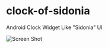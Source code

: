 # clock-of-sidonia
Android Clock Widget Like "Sidonia" UI

![Screen Shot](http://orig15.deviantart.net/10ba/f/2015/241/6/d/clock_of_sidonia1_0_by_k_akiya-d97k2uo.jpg)
